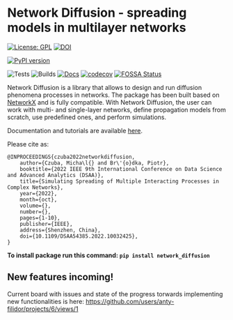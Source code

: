 # Network Diffusion - spreading models in multilayer networks

[![License: GPL](https://img.shields.io/github/license/anty-filidor/network_diffusion)](https://www.gnu.org/licenses/gpl-3.0.html)
[![DOI](https://zenodo.org/badge/DOI/10.5281/zenodo.4592269.svg)](https://doi.org/10.5281/zenodo.4592269)

[![PyPI version](https://badge.fury.io/py/network-diffusion.svg)](https://badge.fury.io/py/network-diffusion)

![Tests](https://github.com/anty-filidor/network_diffusion/actions/workflows/tests.yml/badge.svg)
![Builds](https://github.com/anty-filidor/network_diffusion/actions/workflows/package-build.yml/badge.svg)
[![Docs](https://readthedocs.org/projects/network-diffusion/badge/?version=latest)](https://network-diffusion.readthedocs.io/en/latest)
[![codecov](https://codecov.io/gh/anty-filidor/network_diffusion/branch/package-simplification/graph/badge.svg?token=LF52GAD73F)](https://codecov.io/gh/anty-filidor/network_diffusion)
[![FOSSA Status](https://app.fossa.com/api/projects/git%2Bgithub.com%2Fanty-filidor%2Fnetwork_diffusion.svg?type=shield)](https://app.fossa.com/projects/git%2Bgithub.com%2Fanty-filidor%2Fnetwork_diffusion?ref=badge_shield)

Network Diffusion is a library that allows to design and run diffusion
phenomena processes in networks. The package has been built based on
[NetworkX](https://networkx.github.io) and is fully compatible. With Network
Diffusion, the user can work with multi- and single-layer networks, define
propagation models from scratch, use predefined ones, and perform simulations.

Documentation and tutorials are available
[here](https://network-diffusion.readthedocs.io/en/latest/).

Please cite as:

```
@INPROCEEDINGS{czuba2022networkdiffusion,
    author={Czuba, Micha\l{} and Br\'{o}dka, Piotr},
    booktitle={2022 IEEE 9th International Conference on Data Science and Advanced Analytics (DSAA)},
    title={Simulating Spreading of Multiple Interacting Processes in Complex Networks},
    year={2022},
    month={oct},
    volume={},
    number={},
    pages={1-10},
    publisher={IEEE},
    address={Shenzhen, China},
    doi={10.1109/DSAA54385.2022.10032425},
}
```

**To install package run this command: `pip install network_diffusion`**

## New features incoming!

Current board with issues and state of the progress torwards implementing new
functionalities is here:
https://github.com/users/anty-filidor/projects/6/views/1
